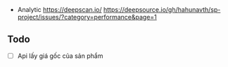 ##
- Analytic
https://deepscan.io/
https://deepsource.io/gh/hahunavth/sp-project/issues/?category=performance&page=1

<!-- -r dotenv-flow/config -->

## Todo
- [ ] Api lấy giá gốc của sản phẩm
